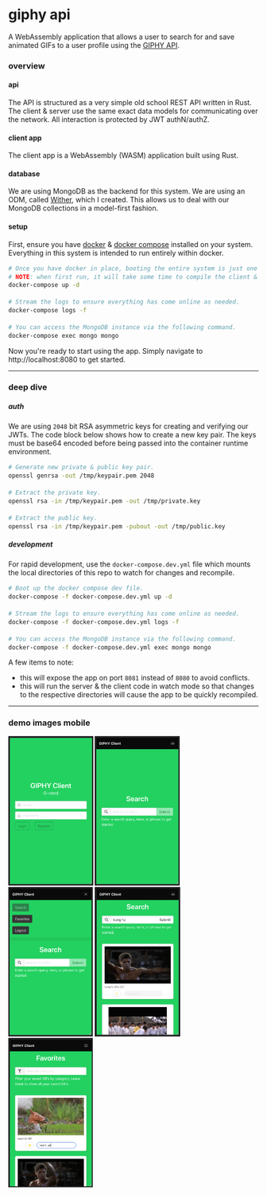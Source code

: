 giphy api
=========
A WebAssembly application that allows a user to search for and save animated GIFs to a user profile using the [GIPHY API](https://developers.giphy.com/docs/).

### overview
#### api
The API is structured as a very simple old school REST API written in Rust. The client & server use the same exact data models for communicating over the network. All interaction is protected by JWT authN/authZ.

#### client app
The client app is a WebAssembly (WASM) application built using Rust.

#### database
We are using MongoDB as the backend for this system. We are using an ODM, called [Wither](https://github.com/thedodd/wither), which I created. This allows us to deal with our MongoDB collections in a model-first fashion.

#### setup
First, ensure you have [docker](https://docs.docker.com/install/#supported-platforms) & [docker compose](https://docs.docker.com/compose/install/) installed on your system. Everything in this system is intended to run entirely within docker.

```bash
# Once you have docker in place, booting the entire system is just one comamnd.
# NOTE: when first run, it will take some time to compile the client & server.
docker-compose up -d

# Stream the logs to ensure everything has come online as needed.
docker-compose logs -f

# You can access the MongoDB instance via the following command.
docker-compose exec mongo mongo
```

Now you're ready to start using the app. Simply navigate to http://localhost:8080 to get started.

----

### deep dive
##### auth
We are using `2048` bit RSA asymmetric keys for creating and verifying our JWTs. The code block below shows how to create a new key pair. The keys must be base64 encoded before being passed into the container runtime environment.
```bash
# Generate new private & public key pair.
openssl genrsa -out /tmp/keypair.pem 2048

# Extract the private key.
openssl rsa -in /tmp/keypair.pem -out /tmp/private.key

# Extract the public key.
openssl rsa -in /tmp/keypair.pem -pubout -out /tmp/public.key
```

##### development
For rapid development, use the `docker-compose.dev.yml` file which mounts the local directories of this repo to watch for changes and recompile.

```bash
# Boot up the docker compose dev file.
docker-compose -f docker-compose.dev.yml up -d

# Stream the logs to ensure everything has come online as needed.
docker-compose -f docker-compose.dev.yml logs -f

# You can access the MongoDB instance via the following command.
docker-compose -f docker-compose.dev.yml exec mongo mongo
```

A few items to note:
- this will expose the app on port `8081` instead of `8080` to avoid conflicts.
- this will run the server & the client code in watch mode so that changes to the respective directories will cause the app to be quickly recompiled.

----

### demo images mobile
<p>
    <img height="300px" src=".demo-images/0-login.png"/>
    <img height="300px" src=".demo-images/1-search.png"/>
    <img height="300px" src=".demo-images/2-navbar.png"/>
    <img height="300px" src=".demo-images/3-search-results.png"/>
    <img height="300px" src=".demo-images/4-favorites-and-categorization.png"/>
</p>
